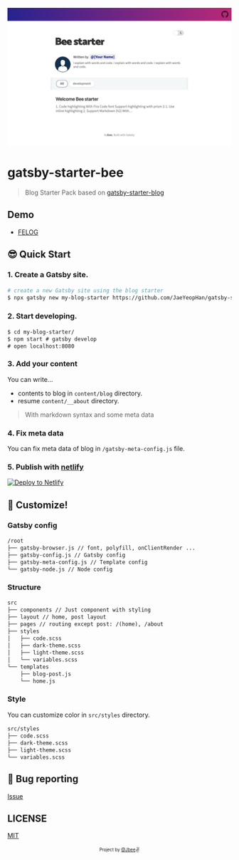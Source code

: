 ![](./screenshot.png)

# gatsby-starter-bee

> Blog Starter Pack based on [gatsby-starter-blog](https://github.com/gatsbyjs/gatsby-starter-blog)

## Demo

- [FELOG](http://jbee.io)

## 😎 Quick Start

### 1. Create a Gatsby site.

```sh
# create a new Gatsby site using the blog starter
$ npx gatsby new my-blog-starter https://github.com/JaeYeopHan/gatsby-starter-bee
```

### 2. Start developing.

```
$ cd my-blog-starter/
$ npm start # gatsby develop
# open localhost:8080
```

### 3. Add your content

You can write...

- contents to blog in `content/blog` directory.
- resume `content/__about` directory.

> With markdown syntax and some meta data

### 4. Fix meta data

You can fix meta data of blog in `/gatsby-meta-config.js` file.

### 5. Publish with [netlify](https://netlify.com)

[![Deploy to Netlify](https://www.netlify.com/img/deploy/button.svg)](https://app.netlify.com/start/deploy?repository=https://github.com/JaeYeopHab/gatsby-starter-bee)

## 🧐 Customize!

### Gatsby config

```
/root
├── gatsby-browser.js // font, polyfill, onClientRender ...
├── gatsby-config.js // Gatsby config
├── gatsby-meta-config.js // Template config
└── gatsby-node.js // Node config
```

### Structure

```
src
├── components // Just component with styling
├── layout // home, post layout
├── pages // routing except post: /(home), /about
├── styles
│   ├── code.scss
│   ├── dark-theme.scss
│   ├── light-theme.scss
│   └── variables.scss
└── templates
    ├── blog-post.js
    └── home.js
```

### Style

You can customize color in `src/styles` directory.

```
src/styles
├── code.scss
├── dark-theme.scss
├── light-theme.scss
└── variables.scss
```

## :bug: Bug reporting

[Issue](https://github.com/JaeYeopHan/gatsby-starter-bee/issues)

## LICENSE

[MIT](./LICENSE)

<div align="center">

<sub><sup>Project by <a href="https://github.com/JaeYeopHan">@Jbee</a></sup></sub><small>✌</small>

</div>
